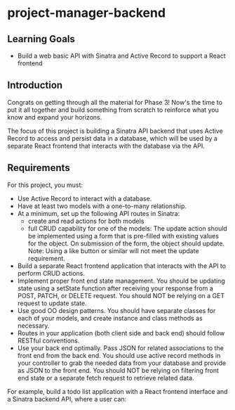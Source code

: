# project-manager-backend

## Learning Goals
<ul>
  <li>Build a web basic API with Sinatra and Active Record to support a React frontend</li>
</ul>

  
## Introduction


Congrats on getting through all the material for Phase 3! Now's the time to put it all together and build something from scratch to reinforce what you know and expand your horizons.


The focus of this project is building a Sinatra API backend that uses Active Record to access and persist data in a database, which will be used by a separate React frontend that interacts with the database via the API.



## Requirements
For this project, you must:

<ul>
  <li>Use Active Record to interact with a database.</li>
  <li>Have at least two models with a one-to-many relationship.</li>
  <li>At a minimum, set up the following API routes in Sinatra:
   <ul>
     <li>create and read actions for both models</li>
     <li>full CRUD capability for one of the models: The update action should be implemented using a form  that is pre-filled with existing values for the object. On submission of the form, the object should update. Note: Using a like button or similar will not meet the update requirement.</li>
    </ul>
  </li>
  <li>Build a separate React frontend application that interacts with the API to perform CRUD actions.</li>
  <li>Implement proper front end state management. You should be updating state using a setState function after receiving your response from a POST, PATCH, or DELETE request. You should NOT be relying on a GET request to update state.</li>
  <li>Use good OO design patterns. You should have separate classes for each of your models, and create instance and class methods as necessary.</li>
  <li>Routes in your application (both client side and back end) should follow RESTful conventions.</li>
  <li>Use your back end optimally. Pass JSON for related associations to the front end from the back end. You should use active record methods in your controller to grab the needed data from your database and provide as JSON to the front end. You should NOT be relying on filtering front end state or a separate fetch request to retrieve related data.</li>
</ul>

For example, build a todo list application with a React frontend interface and a Sinatra backend API, where a user can:


